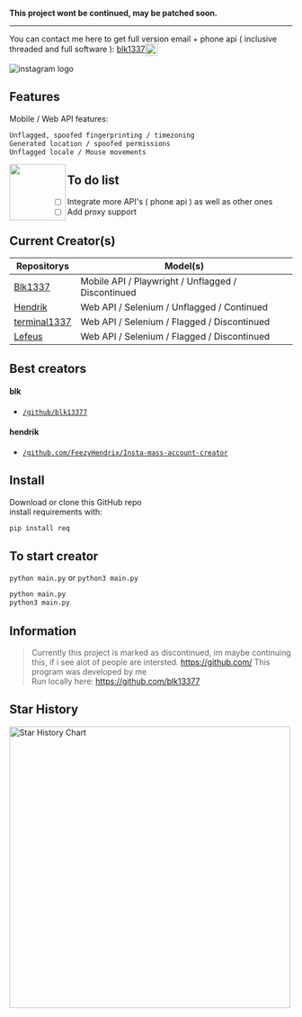 **This project wont be continued, may be patched soon.**
___

<p>You can contact me here to get full version email + phone api ( inclusive threaded and full software ): <a href="https://t.me/blk1337">blk1337<a><a href="https://discord.gg/gpt4free"><img align="center" alt="gpt4free Discord" width="22px" src="https://raw.githubusercontent.com/peterthehan/peterthehan/master/assets/discord.svg" /></a></p>


<img alt="instagram logo" src="https://th.bing.com/th/id/R.1d12ac059f3539d1aa1f1a5d211077df?rik=AfwM%2bURfWkBTlA&pid=ImgRaw&r=0">

## Features <a name="install"></a>

Mobile / Web API features:

```sh
Unflagged, spoofed fingerprinting / timezoning
Generated location / spoofed permissions
Unflagged locale / Mouse movements
```

<img src="https://media.giphy.com/media/LnQjpWaON8nhr21vNW/giphy.gif" width="100" align="left">

        
        
        
## To do list <a name="todo"></a>

        
- [ ] Integrate more API's ( phone api ) as well as other ones
- [ ] Add proxy support
## Current Creator(s) <a name="current-sites"></a>

| Repositorys                                                                 | Model(s)                                           |
|-----------------------------------------------------------------------------|----------------------------------------------------|
| [Blk1337](https://github/blk13377)                                          | Mobile API / Playwright / Unflagged / Discontinued 
| [Hendrik](https://github.com/FeezyHendrix/Insta-mass-account-creator)       | Web API / Selenium / Unflagged / Continued 
| [terminal1337](https://github.com/Terminal1337/instagram-account-generator) | Web API / Selenium / Flagged / Discontinued        |
| [Lefeus](https://github.com/Lefeus/InstaGen)                                | Web API / Selenium / Flagged / Discontinued        |        |

## Best creators <a name="best-sites"></a>

#### blk

- [`/github/blk13377`](gpt4free/forefront/github.com/blk13377)

#### hendrik

- [`/github.com/FeezyHendrix/Insta-mass-account-creator`](https://github.com/FeezyHendrix/Insta-mass-account-creator)

## Install <a name="install"></a>

Download or clone this GitHub repo  
install requirements with:

```sh
pip install req
```
        
## To start creator <a name="streamlit-gpt4free-gui"></a>

`python main.py` or `python3 main.py`

```sh
python main.py
python3 main.py
```

## Information

> Currently this project is marked as discontinued, im maybe continuing this, if i see alot of people are intersted.
> https://github.com/
> This program was developed by me\
> Run locally here: https://github.com/blk13377

## Star History <a name="star-history"></a>

<a href="https://github.com/blk1337/instagram-account-creator/stargazers">
        <img width="500" alt="Star History Chart" src="https://api.star-history.com/svg?repos=blk13377/instagram-account-creator&type=Date">
      </a> 
